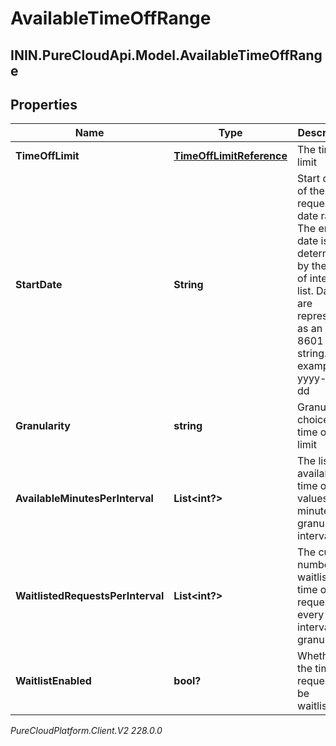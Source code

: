 # AvailableTimeOffRange

## ININ.PureCloudApi.Model.AvailableTimeOffRange

## Properties

|Name | Type | Description | Notes|
|------------ | ------------- | ------------- | -------------|
| **TimeOffLimit** | [**TimeOffLimitReference**](TimeOffLimitReference) | The time off limit | [optional] |
| **StartDate** | **String** | Start date of the requested date range. The end date is determined by the size of interval list. Dates are represented as an ISO-8601 string. For example: yyyy-MM-dd | [optional] |
| **Granularity** | **string** | Granularity choice for time off limit | [optional] |
| **AvailableMinutesPerInterval** | **List&lt;int?&gt;** | The list of available time off values in minutes per granularity interval | [optional] |
| **WaitlistedRequestsPerInterval** | **List&lt;int?&gt;** | The current number of waitlisted time off requests for every interval per granularity | [optional] |
| **WaitlistEnabled** | **bool?** | Whether the time off request can be waitlisted | [optional] |



_PureCloudPlatform.Client.V2 228.0.0_
